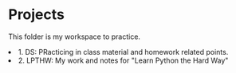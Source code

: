 Projects
========

This folder is my workspace to practice.
<li>1. DS: PRacticing in class material and homework related points.</li>
<li>2. LPTHW: My work and notes for "Learn Python the Hard Way" </li>

